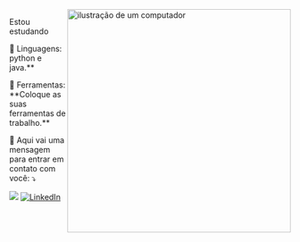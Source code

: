 <img src="https://raw.githubusercontent.com/MicaelliMedeiros/micaellimedeiros/master/image/computer-illustration.png" alt="ilustração de um computador" min-width="400px" max-width="400px" width="400px" align="right">

<p align="left"> 
 Estou estudando
 
</p>

<p align="left">
  🦄 Linguagens: python e java.**
</p>

<p align="left">
  💼 Ferramentas: **Coloque as suas ferramentas de trabalho.**
</p>

<p align="left">
  💌 Aqui vai uma mensagem para entrar em contato com você: ⤵️
</p>

<p align="left">
  <a href="maria.steding@escola.pr.gov.br" title="Gmail">
  <img src="https://img.shields.io/badge/-Gmail-FF0000?style=flat-square&labelColor=FF0000&logo=gmail&logoColor=white&linkmaria.steding@escola.pr.gov.br alt="Gmail"/></a>
  <a href="#" title="LinkedIn">
  <img src="https://img.shields.io/badge/-Linkedin-0e76a8?style=flat-square&logo=Linkedin&logoColor=white&link=LINK-DO-SEU-LINKEDIN" alt="LinkedIn"/></a>
  
</p>
